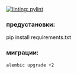 [![linting: pylint](https://img.shields.io/badge/linting-pylint-yellowgreen)](https://github.com/PyCQA/pylint)


### предустановки:

pip install requirements.txt



### миграции:

```alembic upgrade +2```